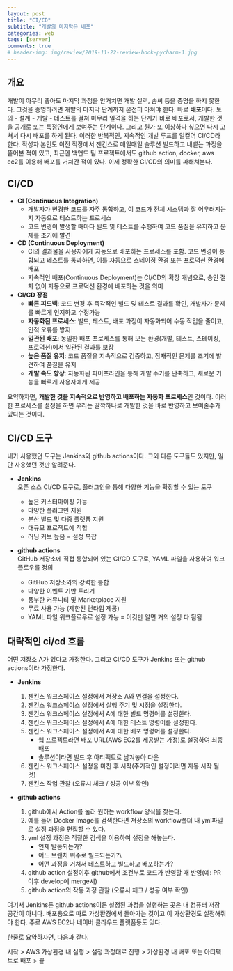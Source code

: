 ```yaml
---  
layout: post  
title: "CI/CD"  
subtitle: "개발의 마지막은 배포"  
categories: web  
tags: [server]   
comments: true  
# header-img: img/review/2019-11-22-review-book-pycharm-1.jpg  
---  
```

  
## 개요  
개발이 아무리 좋아도 마지막 과정을 안거치면 개발 실력, 솜씨 등을 증명을 하지 못한다. 그것을 증명하려면 개발의 마지막 단계까지 온전히 마쳐야 한다. 바로 **배포**이다. 토의 - 설계 - 개발 - 테스트를 걸쳐 마무리 일격을 하는 단계가 바로 배포로서, 개발한 것을 공개로 또는 특정인에게 보여주는 단계이다. 그리고 뭔가 또 이상하다 싶으면 다시 고쳐서 다시 배포를 하게 된다. 이러한 반복적인, 지속적인 개발 루프를 일컬어 CI/CD라 한다. 작성자 본인도 이전 직장에서 젠킨스로 매일매일 솔루션 빌드하고 내뱉는 과정을 뜯어본 적이 있고, 최근엔 백앤드 팀 프로젝트에서도 github action, docker, aws ec2를 이용해 배포를 거쳐간 적이 있다. 이제 정확한 CI/CD의 의미를 파해쳐본다. 

## CI/CD
- **CI (Continuous Integration)**
    - 개발자가 변경한 코드를 자주 통합하고, 이 코드가 전체 시스템과 잘 어우러지는지 자동으로 테스트하는 프로세스
    - 코드 변경이 발생할 때마다 빌드 및 테스트를 수행하여 코드 품질을 유지하고 문제를 조기에 발견
- **CD (Continuous Deployment)**
    - CI의 결과물을 사용자에게 자동으로 배포하는 프로세스를 포함. 코드 변경이 통합되고 테스트를 통과하면, 이를 자동으로 스테이징 환경 또는 프로덕션 환경에 배포
    - 지속적인 배포(Continuous Deployment)는 CI/CD의 확장 개념으로, 승인 절차 없이 자동으로 프로덕션 환경에 배포하는 것을 의미
- **CI/CD 장점**
  - **빠른 피드백**: 코드 변경 후 즉각적인 빌드 및 테스트 결과를 확인, 개발자가 문제를 빠르게 인지하고 수정가능
  - **자동화된 프로세스**: 빌드, 테스트, 배포 과정이 자동화되어 수동 작업을 줄이고, 인적 오류를 방지
  - **일관된 배포**: 동일한 배포 프로세스를 통해 모든 환경(개발, 테스트, 스테이징, 프로덕션)에서 일관된 결과를 보장
  - **높은 품질 유지**: 코드 품질을 지속적으로 검증하고, 잠재적인 문제를 조기에 발견하여 품질을 유지
  - **개발 속도 향상**: 자동화된 파이프라인을 통해 개발 주기를 단축하고, 새로운 기능을 빠르게 사용자에게 제공
    
요약하자면, **개발한 것을 지속적으로 반영하고 배포하는 자동화 프로세스**인 것이다. 이러한 프로세스를 설정을 하면 우리는 딸깍하나로 개발한 것을 바로 반영하고 보여줄수가 있다는 것이다.

## CI/CD 도구

내가 사용했던 도구는 Jenkins와 github actions이다. 그외 다른 도구들도 있지만, 일단 사용했던 것만 알려준다.

- **Jenkins**  
  오픈 소스 CI/CD 도구로, 플러그인을 통해 다양한 기능을 확장할 수 있는 도구
  - 높은 커스터마이징 가능
  - 다양한 플러그인 지원
  - 분산 빌드 및 다중 플랫폼 지원
  - 대규모 프로젝트에 적합
  - 러닝 커브 높음 = 설정 복잡

- **github actions**  
  GitHub 저장소에 직접 통합되어 있는 CI/CD 도구로, YAML 파일을 사용하여 워크플로우를 정의
  - GitHub 저장소와의 강력한 통합
  - 다양한 이벤트 기반 트리거
  - 풍부한 커뮤니티 및 Marketplace 지원
  - 무료 사용 가능 (제한된 런타임 제공)
  - YAML 파일 워크플로우로 설정 가능 = 이것만 알면 거의 설정 다 됨됨

## 대략적인 ci/cd 흐름

어떤 저장소 A가 있다고 가정한다. 그리고 CI/CD 도구가 Jenkins 또는 github actions이라 가정한다.

- **Jenkins**  
  1. 젠킨스 워크스페이스 설정에서 저장소 A와 연결을 설정한다.
  2. 젠킨스 워크스페이스 설정에서 실행 주기 및 시점을 설정한다.
  3. 젠킨스 워크스페이스 설정에서 A에 대한 빌드 명령어를 설정한다.
  4. 젠킨스 워크스페이스 설정에서 A에 대한 테스트 명령어를 설정한다.
  5. 젠킨스 워크스페이스 설정에서 A에 대한 배포 명령어를 설정한다.
     - 웹 프로젝트라면 배포 URL(AWS EC2를 제공받는 가정)로 설정하여 최종 배포
     - 솔루션이라면 빌드 후 아티팩트로 남겨놓아 다운
  6. 젠킨스 워크스페이스 설정을 마친 후 시작(주기적인 설정이라면 자동 시작 될 것)
  7. 젠킨스 작업 관찰 (오류시 체크 / 성공 여부 확인)

- **github actions**  
  1. github에서 Action를 눌러 원하는 workflow 양식을 찾는다.
  2. 예를 들어 Docker Image를 검색한다면 저장소의 workflow폴더 내 yml파일로 설정 과정을 편집할 수 있다.
  3. yml 설정 과정은 적절한 검색을 이용하여 설정을 해놓는다.
     - 언제 발동되는가?
     - 어느 브랜치 위주로 빌드되는가?\
     - 어떤 과정을 거쳐서 테스트하고 빌드하고 배포하는가?
  4. github action 설정이후 github에서 조건부로 코드가 반영할 때 반영(예: PR이후 develop에 merge시)
  5. github action의 작동 과정 관찰 (오류시 체크 / 성공 여부 확인)

여기서 Jenkins든 github actions이든 설정된 과정을 실행하는 곳은 내 컴퓨터 저장 공간이 아니다. 
배포용으로 따로 가상환경에서 돌아가는 것이고 이 가상환경도 설정해줘야 한다. 주로 AWS EC2나 네이버 클라우드 플랫폼등도 있다.  

한줄로 요약하자면, 다음과 같다.
  
시작 > AWS 가상환경 내 실행 > 설정 과정대로 진행 > 가상환경 내 배포 또는 아티팩트로 배포 > 끝 
